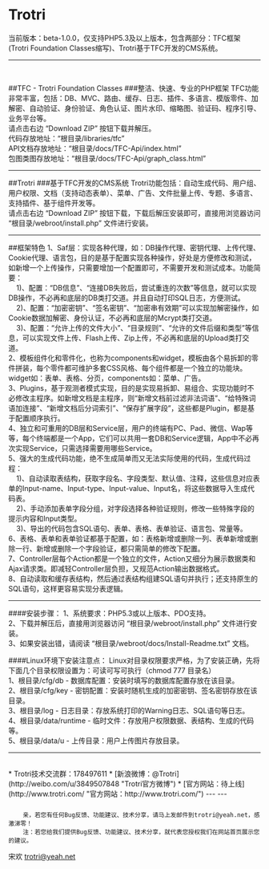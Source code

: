 Trotri
======

当前版本：beta-1.0.0，仅支持PHP5.3及以上版本，包含两部分：TFC框架(Trotri Foundation Classes缩写)、Trotri基于TFC开发的CMS系统。
___
<br>

##TFC - Trotri Foundation Classes
###整洁、快速、专业的PHP框架
TFC功能非常丰富，包括：DB、MVC、路由、缓存、日志、插件、多语言、模版零件、加解密、自动验证、身份验证、角色认证、图片水印、缩略图、验证码、程序引导、业务平台等。<br>
请点击右边 “Download ZIP” 按钮下载并解压。<br>
代码存放地址：“根目录/libraries/tfc”<br>
API文档存放地址：“根目录/docs/TFC-Api/index.html”<br>
包图类图存放地址：“根目录/docs/TFC-Api/graph_class.html”
___

##Trotri
###基于TFC开发的CMS系统
Trotri功能包括：自动生成代码、用户组、用户权限、文档（支持动态表单）、菜单、广告、文件批量上传、专题、多语言、支持插件、基于组件开发等。<br>
请点击右边 “Download ZIP” 按钮下载，下载后解压安装即可，直接用浏览器访问 “根目录/webroot/install.php” 文件进行安装。
___

##框架特色
1、Saf层：实现各种代理，如：DB操作代理、密钥代理、上传代理、Cookie代理、语言包，目的是基于配置实现各种操作，好处是方便修改和测试，如新增一个上传操作，只需要增加一个配置即可，不需要开发和测试成本。功能简要：<br>
  &nbsp;&nbsp;&nbsp;&nbsp;1)、配置：“DB信息”、“连接DB失败后，尝试重连的次数”等信息，就可以实现DB操作，不必再和底层的DB类打交道。并且自动打印SQL日志，方便测试。<br>
  &nbsp;&nbsp;&nbsp;&nbsp;2)、配置：“加密密钥”、“签名密钥”、“加密串有效期”可以实现加解密操作，如Cookie数据加解密、身份认证，不必再和底层的Mcrypt类打交道。<br>
  &nbsp;&nbsp;&nbsp;&nbsp;3)、配置：“允许上传的文件大小”、“目录规则”、“允许的文件后缀和类型”等信息，可以实现文件上传、Flash上传、Zip上传，不必再和底层的Upload类打交道。<br>
2、模板组件化和零件化，也称为components和widget，模板由各个易拆卸的零件拼装，每个零件都可维护多套CSS风格、每个组件都是一个独立的功能块。widget如：表单、表格、分页，components如：菜单、广告。<br>
3、Plugins，基于观测者模式实现，目的是实现易拆卸、易组合、实现功能时不必修改主程序。如新增文档是主程序，则“新增文档前过滤非法词语”、“给特殊词语加连接”、“新增文档后分词索引”、“保存扩展字段”，这些都是Plugin，都是基于配置顺序执行。<br>
4、独立和可重用的DB层和Service层，用户的终端有PC、Pad、微信、Wap等等，每个终端都是一个App，它们可以共用一套DB和Service逻辑，App中不必再次实现Service，只需选择需要用哪些Service。<br>
5、强大的生成代码功能，绝不生成简单而又无法实际使用的代码，生成代码过程：<br>
  &nbsp;&nbsp;&nbsp;&nbsp;1)、自动读取表结构，获取字段名、字段类型、默认值、注释，这些信息对应表单的Input-name、Input-type、Input-value、Input名，将这些数据导入生成代码表。<br>
  &nbsp;&nbsp;&nbsp;&nbsp;2)、手动添加表单字段分组，对字段选择各种验证规则，修改一些特殊字段的提示内容和Input类型。<br>
  &nbsp;&nbsp;&nbsp;&nbsp;3)、导出的代码包含SQL语句、表单、表格、表单验证、语言包、常量等。<br>
6、表格、表单和表单验证都基于配置，如：表格新增或删除一列、表单新增或删除一行、新增或删除一个字段验证，都只需简单的修改下配置。<br>
7、Controller层每个Action都是一个独立的文件，Action又细分为展示数据类和Ajax请求类。即减轻Controller层负担，又规范Action输出数据格式。<br>
8、自动读取和缓存表结构，然后通过表结构组建SQL语句并执行；还支持原生的SQL语句，这样更容易实现分表逻辑。
___


####安装步骤：
1、系统要求：PHP5.3或以上版本、PDO支持。<br/>
2、下载并解压后，直接用浏览器访问 “根目录/webroot/install.php” 文件进行安装。<br/>
3、如果安装出错，请阅读 “根目录/webroot/docs/Install-Readme.txt” 文档。

####Linux环境下安装注意点：
Linux对目录权限要求严格，为了安装正确，先将下面几个目录权限设置为：可读可写可执行（chmod 777 目录名）<br>
1、根目录/cfg/db        - 数据库配置：安装时填写的数据库配置存放在该目录。<br>
2、根目录/cfg/key       - 密钥配置：安装时随机生成的加密密钥、签名密钥存放在该目录。<br>
3、根目录/log           - 日志目录：存放系统打印的Warning日志、SQL语句等日志。<br>
4、根目录/data/runtime  - 临时文件：存放用户权限数据、表结构、生成的代码等。<br>
5、根目录/data/u        - 上传目录：用户上传图片存放目录。<br>
___

<br/>
* Trotri技术交流群：178497611
* [新浪微博：@Trotri](http://weibo.com/u/3849507848 "Trotri官方微博") 
* [官方网站：待上线](http://www.trotri.com/ "官方网站：http://www.trotri.com/")  --- ---

###
        亲，若您有任何Bug反馈、功能建议、技术分享，请马上发邮件到trotri@yeah.net，感激涕零！
        注：若您给我们提供Bug反馈、功能建议、技术分享，就代表您授权我们在网站首页展示您的建议。

宋欢
trotri@yeah.net
